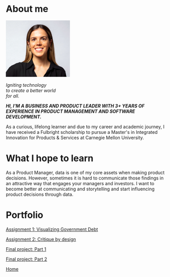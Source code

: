 # About me

<img src="docs/assets/Studio Session-517-2 (2).jpg" width="200px"> 

_Igniting technology<br>
to create a better world<br>
for all._

***HI, I’M A BUSINESS AND PRODUCT LEADER WITH 3+ YEARS OF EXPERIENCE IN PRODUCT MANAGEMENT AND SOFTWARE DEVELOPMENT.***


As a curious, lifelong learner and due to my career and academic journey, I have received a Fulbright scholarship to pursue a Master's in Integrated Innovation for Products & Services at Carnegie Mellon University.



# What I hope to learn
 
As a Product Manager, data is one of my core assets when making product decisions. However, sometimes it is hard to communicate those findings in an attractive way that engages your managers and investors. I want to become better at communicating and storytelling and start influencing product decisions through data.

# Portfolio

[Assignment 1: Visualizing Government Debt](government-debt.md)<br>

[Assignment 2: Critique by design](critique-by-design.md)<br>

[Final project: Part 1](final_part1.md)<br>

[Final project: Part 2](final-project-part-two.md)<br>

[Home](home.md)<br>

